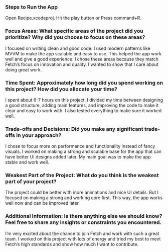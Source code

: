 ### Steps to Run the App
Open Recipe.xcodeproj. Hit the play button or Press command+R.
### Focus Areas: What specific areas of the project did you prioritize? Why did you choose to focus on these areas?
I focused on writing clean and good code. I used modern patterns like MVVM to make the app scalable and easy to use. 
This helped the app work well and give a good experience. 
I chose these areas because they match Fetch’s focus on innovation and quality. 
I wanted to show that I care about doing great work.
### Time Spent: Approximately how long did you spend working on this project? How did you allocate your time?
I spent about 6-7 hours on this project. I divided my time between designing a good structure, adding main features, and improving the code to make it clear and easy to work with. 
I also tested everything to make sure it worked well.
### Trade-offs and Decisions: Did you make any significant trade-offs in your approach?
I chose to focus more on performance and functionality instead of fancy visuals. 
I worked on making a strong and scalable base for the app that can have better UI designs added later. 
My main goal was to make the app stable and work well.
### Weakest Part of the Project: What do you think is the weakest part of your project?
The project could be better with more animations and nice UI details. 
But I focused on making a strong and working core first. 
This way, the app works well now and can be improved later.
### Additional Information: Is there anything else we should know? Feel free to share any insights or constraints you encountered.
I’m very excited about the chance to join Fetch and work with such a great team. 
I worked on this project with lots of energy and tried my best to meet Fetch’s high standards and show how much I want to contribute.
